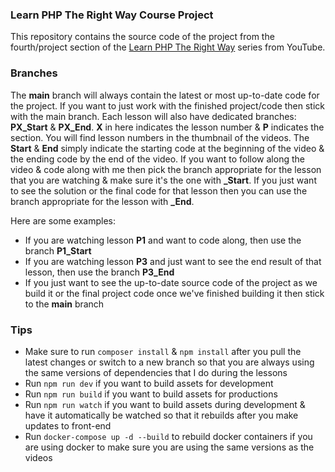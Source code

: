 ### Learn PHP The Right Way Course Project
This repository contains the source code of the project from the fourth/project section of the [Learn PHP The Right Way](https://youtube.com/playlist?list=PLr3d3QYzkw2xabQRUpcZ_IBk9W50M9pe-) series from YouTube. 

### Branches
The **main** branch will always contain the latest or most up-to-date code for the project. If you want to just work with the finished project/code then stick with the main branch. Each lesson will also have dedicated branches: **PX_Start** & **PX_End**. **X** in here indicates the lesson number & **P** indicates the section. You will find lesson numbers in the thumbnail of the videos. The **Start** & **End** simply indicate the starting code at the beginning of the video & the ending code by the end of the video. If you want to follow along the video & code along with me then pick the branch appropriate for the lesson that you are watching & make sure it's the one with **_Start**. If you just want to see the solution or the final code for that lesson then you can use the branch appropriate for the lesson with **_End**.

Here are some examples:

* If you are watching lesson **P1** and want to code along, then use the branch **P1_Start**
* If you are watching lesson **P3** and just want to see the end result of that lesson, then use the branch **P3_End**
* If you just want to see the up-to-date source code of the project as we build it or the final project code once we've finished building it then stick to the **main** branch

### Tips
* Make sure to run `composer install` & `npm install` after you pull the latest changes or switch to a new branch so that you are always using the same versions of dependencies that I do during the lessons
* Run `npm run dev` if you want to build assets for development
* Run `npm run build` if you want to build assets for productions
* Run `npm run watch` if you want to build assets during development & have it automatically be watched so that it rebuilds after you make updates to front-end
* Run `docker-compose up -d --build` to rebuild docker containers if you are using docker to make sure you are using the same versions as the videos
